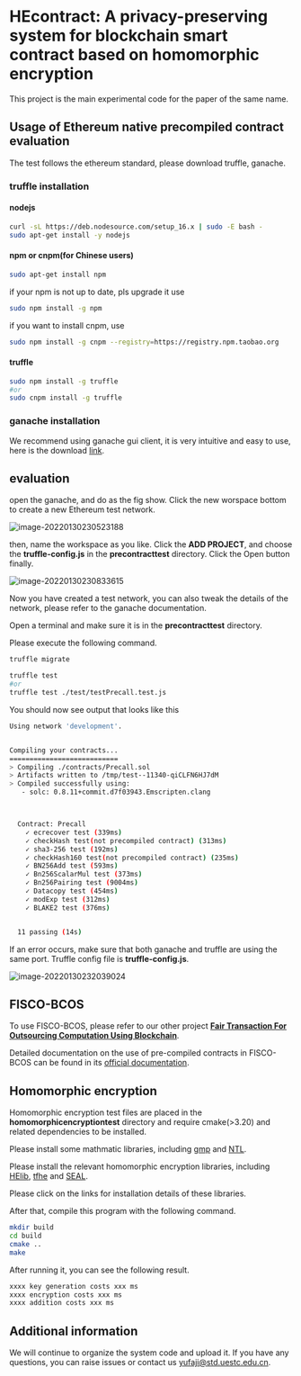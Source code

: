 # HEcontract: A privacy-preserving system for blockchain smart contract based on homomorphic encryption

This project is the main experimental code for the paper of the same name.

## Usage of Ethereum native precompiled contract evaluation

The test follows the ethereum standard, please download truffle, ganache.

### truffle installation

#### nodejs

```bash
curl -sL https://deb.nodesource.com/setup_16.x | sudo -E bash -
sudo apt-get install -y nodejs
```

#### npm or cnpm(for Chinese users)

```bash
sudo apt-get install npm
```

if your npm is not up to date, pls upgrade it use

```bash
sudo npm install -g npm
```

if you want to install cnpm, use

```bash
sudo npm install -g cnpm --registry=https://registry.npm.taobao.org
```

#### truffle

```bash
sudo npm install -g truffle
#or
sudo cnpm install -g truffle
```

### ganache installation

We recommend using ganache gui client, it is very intuitive and easy to use, here is the download [link](https://trufflesuite.com/ganache/).

## evaluation

open the ganache, and do as the fig show. Click the new worspace bottom to create a new Ethereum test network.

![image-20220130230523188](https://s2.loli.net/2022/01/30/faclzILuETQ8oRr.png)

then, name the workspace as you like. Click the **ADD PROJECT**, and choose the **truffle-config.js** in the **precontracttest** directory. Click the Open button finally.

![image-20220130230833615](https://s2.loli.net/2022/01/30/KatQwlDgehJMxAp.png)

Now you have created a test network, you can also tweak the details of the network, please refer to the ganache documentation.

Open a terminal and make sure it is in the **precontracttest** directory.

Please execute the following command.

```bash
truffle migrate

truffle test
#or
truffle test ./test/testPrecall.test.js
```

You should now see output that looks like this

```bash
Using network 'development'.


Compiling your contracts...
===========================
> Compiling ./contracts/Precall.sol
> Artifacts written to /tmp/test--11340-qiCLFN6HJ7dM
> Compiled successfully using:
   - solc: 0.8.11+commit.d7f03943.Emscripten.clang



  Contract: Precall
    ✓ ecrecover test (339ms)
    ✓ checkHash test(not precompiled contract) (313ms)
    ✓ sha3-256 test (192ms)
    ✓ checkHash160 test(not precompiled contract) (235ms)
    ✓ BN256Add test (593ms)
    ✓ Bn256ScalarMul test (373ms)
    ✓ Bn256Pairing test (9004ms)
    ✓ Datacopy test (454ms)
    ✓ modExp test (312ms)
    ✓ BLAKE2 test (376ms)


  11 passing (14s)
```

If an error occurs, make sure that both ganache and truffle are using the same port. Truffle config file is **truffle-config.js**.

![image-20220130232039024](https://s2.loli.net/2022/01/30/ngBdzHRkamfrlEb.png)

## FISCO-BCOS

To use FISCO-BCOS, please refer to our other project **[Fair Transaction For Outsourcing Computation Using Blockchain](https://github.com/wwe1428103707/FairTransactionForOutsourcingComputationUsingBlockchain)**.

Detailed documentation on the use of pre-compiled contracts in FISCO-BCOS can be found in its [official documentation](https://fisco-bcos-documentation.readthedocs.io/en/latest/docs/manual/smart_contract.html#precompiled-contract-development).

## Homomorphic encryption

Homomorphic encryption test files are placed in the **homomorphicencryptiontest** directory and require cmake(>3.20) and related dependencies to be installed.

Please install some mathmatic libraries, including [gmp](https://gmplib.org/) and [NTL](https://libntl.org/).

Please install the relevant homomorphic encryption libraries, including [HElib](https://github.com/homenc/HElib), [tfhe](https://github.com/tfhe/tfhe) and [SEAL](https://github.com/microsoft/SEAL). 

Please click on the links for installation details of these libraries.

After that, compile this program with the following command.

```bash
mkdir build
cd build
cmake ..
make
```

After running it, you can see the following result.

```bash
xxxx key generation costs xxx ms
xxxx encryption costs xxx ms
xxxx addition costs xxx ms
```

## Additional information
We will continue to organize the system code and upload it. If you have any questions, you can raise issues or contact us yufaji@std.uestc.edu.cn.
